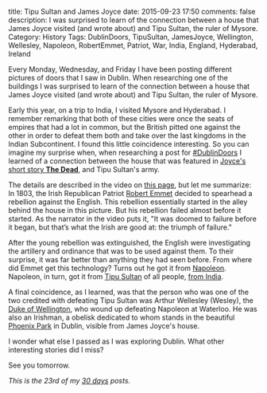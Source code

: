 title: Tipu Sultan and James Joyce
date: 2015-09-23 17:50
comments: false
description: I was surprised to learn of the connection between a house that James Joyce visited (and wrote about) and Tipu Sultan, the ruler of Mysore.
Category: History
Tags: DublinDoors, TipuSultan, JamesJoyce, Wellington, Wellesley, Napoleon, RobertEmmet, Patriot, War, India, England, Hyderabad, Ireland

Every Monday, Wednesday, and Friday I have been posting different pictures of doors that I saw in Dublin. When researching one of the buildings I was surprised to learn of the connection between a house that James Joyce visited (and wrote about) and Tipu Sultan, the ruler of Mysore.

<!-- more -->

Early this year, on a trip to India, I visited Mysore and Hyderabad. I remember remarking that both of these cities were once the seats of empires that had a lot in common, but the British pitted one against the other in order to defeat them both and take over the last kingdoms in the Indian Subcontinent. I found this little coincidence interesting. So you can imagine my surprise when, when researching a post for [#DublinDoors][dd] I learned of a connection between the house that was featured in [Joyce's short story __The Dead__][dead], and Tipu Sultan's army.

<!-- ai c /images/2015/09/jj/AJAZ4421_big.jpg /images/2015/09/jj/AJAZ4421Cropped.jpg 720 626 The James Joyce House -->

The details are described in the video on [this page][jj], but let me summarize: In 1803, the Irish Republican Patriot [Robert Emmet][re] decided to spearhead a rebellion against the English. This rebellion essentially started in the alley behind the house in this picture. But his rebellion failed almost before it started. As the narrator in the video puts it, "It was doomed to failure before it began, but that’s what the Irish are good at: the triumph of failure."

After the young rebellion was extinguished, the English were investigating the artillery and ordinance that was to be used against them. To their surprise, it was far better than anything they had seen before. From where did Emmet get this technology? Turns out he got it from [Napoleon][nb]. Napoleon, in turn, got it from [Tipu Sultan][ts] of all people, [from India][if].

A final coincidence, as I learned, was that the person who was one of the two credited with defeating Tipu Sultan was Arthur Wellesley (Wesley), the [Duke of Wellington][dw], who wound up defeating Napoleon at Waterloo. He was also an Irishman, a obelisk dedicated to whom stands in the beautiful [Phoenix Park][pp] in Dublin, visible from James Joyce's house.

I wonder what else I passed as I was exploring Dublin. What other interesting stories did I miss?

See you tomorrow.

_This is the 23rd of my [30 days][] posts._

[30 days]: /2015/08/31/30-days/
[dd]: https://twitter.com/search?q=%23DublinDoors&src=typd
[dead]: https://en.wikipedia.org/wiki/The_Dead_(short_story)
[re]: https://en.wikipedia.org/wiki/Robert_Emmet
[nb]: https://en.wikipedia.org/wiki/Napoleon
[ts]: https://en.wikipedia.org/wiki/Tipu_Sultan
[if]: https://en.wikipedia.org/wiki/Franco-Indian_alliances
[jj]: http://www.jamesjoycehouse.ie/james-joyce-house-dead/
[pp]: http://www.phoenixpark.ie/
[dw]: https://en.wikipedia.org/wiki/Arthur_Wellesley,_1st_Duke_of_Wellington
